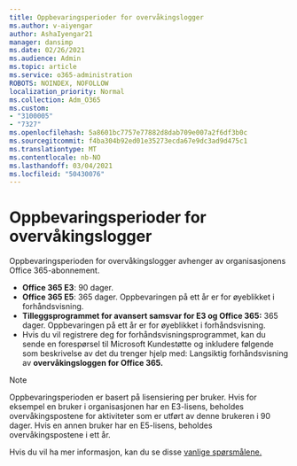 ```yaml
---
title: Oppbevaringsperioder for overvåkingslogger
ms.author: v-aiyengar
author: AshaIyengar21
manager: dansimp
ms.date: 02/26/2021
ms.audience: Admin
ms.topic: article
ms.service: o365-administration
ROBOTS: NOINDEX, NOFOLLOW
localization_priority: Normal
ms.collection: Adm_O365
ms.custom:
- "3100005"
- "7327"
ms.openlocfilehash: 5a8601bc7757e77882d8dab709e007a2f6df3b0c
ms.sourcegitcommit: f4ba304b92ed01e35273ecda67e9dc3ad9d475c1
ms.translationtype: MT
ms.contentlocale: nb-NO
ms.lasthandoff: 03/04/2021
ms.locfileid: "50430076"
---
```

# <a name="about-audit-logs-retention-periods"></a>Oppbevaringsperioder for overvåkingslogger

Oppbevaringsperioden for overvåkingslogger avhenger av organisasjonens Office 365-abonnement.

- **Office 365 E3**: 90 dager.
- **Office 365 E5**: 365 dager. Oppbevaringen på ett år er for øyeblikket i forhåndsvisning.
- **Tilleggsprogrammet for avansert samsvar for E3 og Office 365:** 365 dager. Oppbevaringen på ett år er for øyeblikket i forhåndsvisning.
- Hvis du vil registrere deg for forhåndsvisningsprogrammet, kan du sende en forespørsel til Microsoft Kundestøtte og inkludere følgende som beskrivelse av det du trenger hjelp med: Langsiktig forhåndsvisning av **overvåkingsloggen for Office 365.**
> [!NOTE]
> Oppbevaringsperioden er basert på lisensiering per bruker. Hvis for eksempel en bruker i organisasjonen har en E3-lisens, beholdes overvåkingspostene for aktiviteter som er utført av denne brukeren i 90 dager. Hvis en annen bruker har en E5-lisens, beholdes overvåkingspostene i ett år.

Hvis du vil ha mer informasjon, kan du se disse [vanlige spørsmålene.](https://go.microsoft.com/fwlink/?linkid=2115336)
